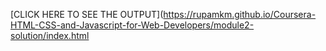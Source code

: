 [CLICK HERE TO SEE THE OUTPUT](https://rupamkm.github.io/Coursera-HTML-CSS-and-Javascript-for-Web-Developers/module2-solution/index.html
